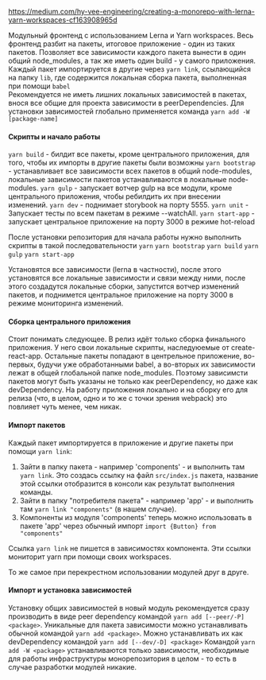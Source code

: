 https://medium.com/hy-vee-engineering/creating-a-monorepo-with-lerna-yarn-workspaces-cf163908965d

Модульный фронтенд с использованием Lerna и Yarn workspaces. 
Весь фронтенд разбит на пакеты, итоговое приложение - один из таких пакетов. Позволяет все зависимости каждого пакета вынести в один общий node_modules, а так же иметь один build - у самого приложения.
Каждый пакет импортируется в другие через `yarn link`, ссылающийся на папку `lib`, где содержится локальная сборка пакета, выполненная при помощи `babel`  
Рекомендуется не иметь лишних локальных зависимостей в пакетах, внося все общие для проекта зависимости в peerDependencies. Для установки зависимостей глобально применяется команда `yarn add -W [package-name]` 

#### Скрипты и начало работы
`yarn build` - билдит все пакеты, кроме центрального приложения, для того, чтобы их импорты в другие пакеты были возможны
`yarn bootstrap` - устанавливает все зависимости всех пакетов в общий node-modules, локальные зависимости пакетов устанавливаются в локальные node-modules. 
`yarn gulp` - запускает вотчер gulp на все модули, кроме центрального приложения, чтобы ребилдить их при внесении изменений.
`yarn dev` - поднимает storybook на порту 5555.
`yarn unit` - Запускает тесты по всем пакетам в режиме --watchAll.
`yarn start-app` - запускает центральное приложение на порту 3000 в режиме hot-reload

После установки репозитория для начала работы нужно выполнить скрипты в такой последовательности
`yarn`
`yarn bootstrap`
`yarn build`
`yarn gulp`
`yarn start-app`

Установятся все зависимости (lerna в частности), после этого установятся все локальные зависимости и связи между ними, после этого создадутся локальные сборки, запустится вотчер изменений пакетов, и поднимется центральное приложение на порту 3000 в режиме мониторинга изменений.

#### Сборка центрального приложения
Стоит понимать следующее. 
В релиз идёт только сборка финального приложения. У него свои локальные скрипты, наследуюемые от create-react-app. Остальные пакеты попадают в центрельное приложение, во-первых, будучи уже обработанными babel, а во-вторых их зависимости лежат в общей глобальной папке node_modules. Поэтому зависимсти пакетов могут быть указаны не только как peerDependency, но даже как devDependency. На работу приложения локально и на сборку его для релиза (что, в целом, одно и то же с точки зрения webpack) это повлияет чуть менее, чем никак.
    
#### Импорт пакетов
Каждый пакет импортируется в приложение и другие пакеты при помощи `yarn link`:
1. Зайти в папку пакета - например 'components' - и выполнить там `yarn link`. Это создась ссылку на файл `src/index.js` пакета, название этой ссылки отобразится в консоли как результат выполнения команды. 
2. Зайти в папку "потребителя пакета" - например 'app' - и выполнить там `yarn link "components"` (в нашем случае). 
3. Компоненты из модуля 'components' теперь можно использовать в пакете 'app' через обычный импорт `import {Button} from "components"`

Ссылка `yarn link` не пишется в зависимостях компонента. Эти ссылки мониторит yarn при помощи своих workspaces. 

То же самое при перекрестном использовании модулей друг в друге.

#### Импорт и установка зависимостей
Установку общих зависимостей в новый модуль рекомендуется сразу производить в виде peer dependency командой `yarn add [--peer/-P] <package>`. 
Уникальные для пакета зависимости можно устанавливать обычной командой `yarn add <package>`. Можно устанавливать их как devDependency командой `yarn add [--dev/-D] <package>`
Командой `yarn add -W <package>` устанавливаются только зависимости, необходимые для работы инфраструктуры монорепозитория в целом - то есть в случае разработки модулей никакие. 


 
